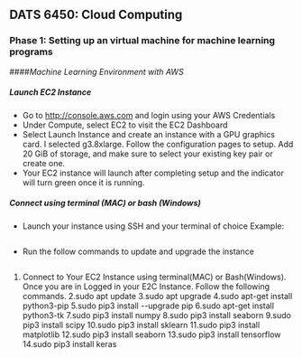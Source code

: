 ## DATS 6450: Cloud Computing
### Phase 1: Setting up an virtual machine for machine learning programs

####*Machine Learning Environment with AWS*

##### Launch EC2 Instance
* Go to http://console.aws.com and login using your AWS Credentials
* Under Compute, select EC2 to visit the EC2 Dashboard
* Select Launch Instance and create an instance with a GPU graphics card. I selected g3.8xlarge. Follow the configuration pages to setup. Add 20 GiB of storage, and make sure to select your existing key pair or create one.
* Your EC2 instance will launch after completing setup and the indicator will turn green once it is running.

##### Connect using terminal (MAC) or bash (Windows)
* Launch your instance using SSH and your terminal of choice
Example:
``` ssh -i "MyKeyPair.pem" ubuntu@ec2-18-220-74-31.us-east-2.compute.amazonaws.com
```
* Run the follow commands to update and upgrade the instance
``` sudo apt-get update && sudo apt-get upgrade
```





1. Connect to Your EC2 Instance using terminal(MAC) or Bash(Windows). Once you are in Logged in your E2C Instance. Follow the following commands.
2.sudo apt update
3.sudo apt upgrade
4.sudo apt-get install python3-pip
5.sudo pip3 install --upgrade pip
6.sudo apt-get install python3-tk
7.sudo pip3 install numpy
8.sudo pip3 install seaborn
9.sudo pip3 install scipy
10.sudo pip3 install sklearn
11.sudo pip3 install matplotlib
12.sudo pip3 install seaborn
13.sudo pip3 install tensorflow
14.sudo pip3 install keras
